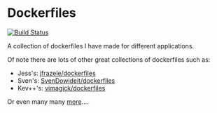# Dockerfiles

[![Build Status](https://travis-ci.org/jamesmstone/dockerfiles.svg?branch=master)](https://travis-ci.org/jamesmstone/dockerfiles)

A collection of dockerfiles I have made for different applications.

Of note there are lots of other great collections of dockerfiles such as:

- Jess's: [jfrazele/dockerfiles](https://github.com/jfrazelle/dockerfiles)
- Sven's: [SvenDowideit/dockerfiles](https://github.com/svendowideit/dockerfiles)
- Kev++'s: [vimagick/dockerfiles](https://github.com/vimagick/dockerfiles)

Or even many many [more](https://github.com/search?o=desc&q=dockerfiles&ref=searchresults&s=&type=Repositories&utf8=%E2%9C%93)....
